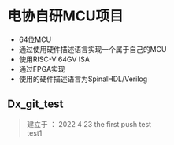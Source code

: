 # 电协自研MCU项目
- 64位MCU
- 通过使用硬件描述语言实现一个属于自己的MCU    
- 使用RISC-V 64GV ISA     
- 通过FPGA实现   
- 使用的硬件描述语言为SpinalHDL/Verilog  




## Dx_git_test
> 建立于 ： 2022 4 23 
> the first push test     
> test1